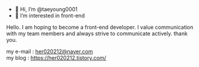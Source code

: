 - 👋 Hi, I’m @taeyoung0001
- 👀 I’m interested in front-end

Hello. I am hoping to become a front-end developer.
I value communication with my team members and always strive to communicate actively.
thank you.

my e-mail : <a>her020212@naver.com</a>
<br/>
my blog : <a>https://her020212.tistory.com/</a>
<!---
taeyoung0001/taeyoung0001 is a ✨ special ✨ repository because its `README.md` (this file) appears on your GitHub profile.
You can click the Preview link to take a look at your changes.
--->
